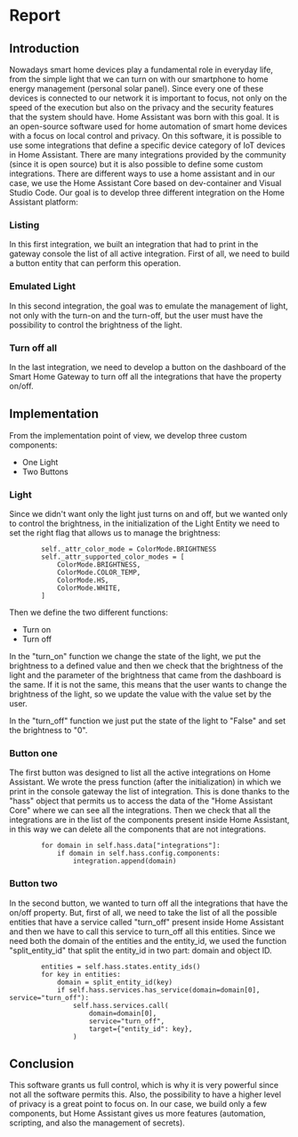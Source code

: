 # Report
## Introduction
Nowadays smart home devices play a fundamental role in everyday life, from the simple light that we can turn on with our smartphone to home energy management (personal solar panel). Since every one of these devices is connected to our network it is important to focus, not only on the speed of the execution but also on the privacy and the security features that the system should have. Home Assistant was born with this goal. It is an open-source software used for home automation of smart home devices with a focus on local control and privacy. On this software, it is possible to use some integrations that define a specific device category of IoT devices in Home Assistant. There are many integrations provided by the community (since it is open source) but it is also possible to define some custom integrations. There are different ways to use a home assistant and in our case, we use the Home Assistant Core based on dev-container and Visual Studio Code. Our goal is to develop three different integration on the Home Assistant platform:
### Listing
In this first integration, we built an integration that had to print in the gateway console the list of all active integration. First of all, we need to build a button entity that can perform this operation.
### Emulated Light
In this second integration, the goal was to emulate the management of light, not only with the turn-on and the turn-off, but the user must have the possibility to control the brightness of the light.
### Turn off all
In the last integration, we need to develop a button on the dashboard of the Smart Home Gateway to turn off all the integrations that have the property on/off.


## Implementation
From the implementation point of view, we develop three custom components:
- One Light
- Two Buttons

### Light
Since we didn't want only the light just turns on and off, but we wanted only to control the brightness, in the initialization of the Light Entity we need to set the right flag that allows us to manage the brightness:
```
        self._attr_color_mode = ColorMode.BRIGHTNESS
        self._attr_supported_color_modes = [
            ColorMode.BRIGHTNESS,
            ColorMode.COLOR_TEMP,
            ColorMode.HS,
            ColorMode.WHITE,
        ]
```
Then we define the two different functions:
- Turn on
- Turn off

In the "turn_on" function we change the state of the light, we put the brightness to a defined value and then we check that the brightness of the light and the parameter of the brightness that came from the dashboard is the same. If it is not the same, this means that the user wants to change the brightness of the light, so we update the value with the value set by the user.

In the "turn_off" function we just put the state of the light to "False" and set the brightness to "0".

### Button one
The first button was designed to list all the active integrations on Home Assistant. We wrote the press function (after the initialization) in which we print in the console gateway the list of integration. This is done thanks to the "hass" object that permits us to access the data of the "Home Assistant Core" where we can see all the integrations. 
Then we check that all the integrations are in the list of the components present inside Home Assistant, in this way we can delete all the components that are not integrations.
```
        for domain in self.hass.data["integrations"]:
            if domain in self.hass.config.components:
                integration.append(domain)
```

### Button two
In the second button, we wanted to turn off all the integrations that have the on/off property. 
But, first of all, we need to take the list of all the possible entities that have a service called "turn_off" present inside Home Assistant and then we have to call this service to turn_off all this entities.
Since we need both the domain of the entities and the entity_id, we used the function "split_entity_id" that split the entity_id in two part: domain and object ID.
```
        entities = self.hass.states.entity_ids()
        for key in entities:
            domain = split_entity_id(key)
            if self.hass.services.has_service(domain=domain[0], service="turn_off"):
                self.hass.services.call(
                    domain=domain[0],
                    service="turn_off",
                    target={"entity_id": key},
                )

```

## Conclusion
This software grants us full control, which is why it is very powerful since not all the software permits this. Also, the possibility to have a higher level of privacy is a great point to focus on. In our case, we build only a few components, but Home Assistant gives us more features (automation, scripting, and also the management of secrets).
